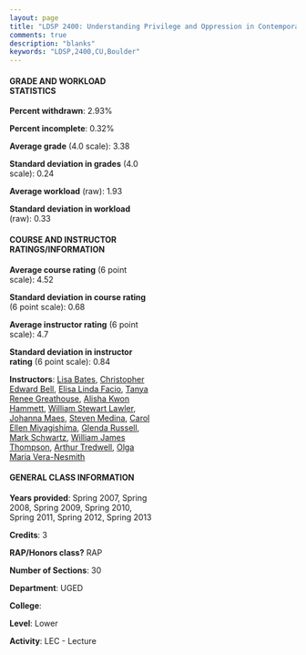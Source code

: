 ```yaml
---
layout: page
title: "LDSP 2400: Understanding Privilege and Oppression in Contemporary Society-Leadership Statistics"
comments: true
description: "blanks"
keywords: "LDSP,2400,CU,Boulder"
---
```

<head>
<script src="https://ajax.googleapis.com/ajax/libs/jquery/2.1.3/jquery.min.js"></script>
<script src="https://dl.dropboxusercontent.com/s/pc42nxpaw1ea4o9/highcharts.js?dl=0"></script>
<!-- <script src="../assets/js/highcharts.js"></script> -->
<style type="text/css">@font-face {
	font-family: "Bebas Neue";
	src: url(https://www.filehosting.org/file/details/544349/BebasNeue Regular.otf) format("opentype");
	}
	h1.Bebas { 
		font-family: "Bebas Neue", Verdana, Tahoma;
	}
</style>
</head>
<body>
	<div id="container" style="float: right; width: 45%; height: 88%; margin-left: 2.5%; margin-right: 2.5%;"></div>
	<script language="JavaScript">
		$(document).ready(function() {
		var chart = {type: 'column'};
		var title = {text: 'Grade Distribution'};
		var xAxis = {categories: ['A','B','C','D','F'],crosshair: true};
		var yAxis = {min: 0,title: {text: 'Percentage'}};
		var tooltip = {headerFormat: '<center><b><span style="font-size:20px">{point.key}</span></b></center>',
		               pointFormat: '<td style="padding:0"><b>{point.y:.1f}%</b></td>',
		               footerFormat: '</table>',shared: true,useHTML: true};
		var plotOptions = {column: {pointPadding: 0.0,borderWidth: 0}};  
		var credits = {enabled: false};var series= [{name: 'Percent',data: [59.68,28.64,7.97,1.62,2.1,]}];
		var json = {};
		json.chart = chart;
		json.title = title;
		json.tooltip = tooltip;
		json.xAxis = xAxis;
		json.yAxis = yAxis;  
		json.series = series;
		json.plotOptions = plotOptions;  
		json.credits = credits;
		$('#container').highcharts(json);
	});
	</script>
</body>
			   
#### GRADE AND WORKLOAD STATISTICS

**Percent withdrawn**: 2.93%

**Percent incomplete**: 0.32%

**Average grade** (4.0 scale): 3.38

**Standard deviation in grades** (4.0 scale): 0.24

**Average workload** (raw): 1.93

**Standard deviation in workload** (raw): 0.33

#### COURSE AND INSTRUCTOR RATINGS/INFORMATION

**Average course rating** (6 point scale): 4.52

**Standard deviation in course rating** (6 point scale): 0.68

**Average instructor rating** (6 point scale): 4.7

**Standard deviation in instructor rating** (6 point scale): 0.84

**Instructors**: <a href='../../instructors/Lisa_Bates'>Lisa Bates</a>, <a href='../../instructors/Christopher_Edward_Bell'>Christopher Edward Bell</a>, <a href='../../instructors/Elisa_Linda_Facio'>Elisa Linda Facio</a>, <a href='../../instructors/Tanya_Renee_Greathouse'>Tanya Renee Greathouse</a>, <a href='../../instructors/Alisha_Kwon_Hammett'>Alisha Kwon Hammett</a>, <a href='../../instructors/William_Stewart_Lawler'>William Stewart Lawler</a>, <a href='../../instructors/Johanna_Maes'>Johanna Maes</a>, <a href='../../instructors/Steven_Medina'>Steven Medina</a>, <a href='../../instructors/Carol_Ellen_Miyagishima'>Carol Ellen Miyagishima</a>, <a href='../../instructors/Glenda_Russell'>Glenda Russell</a>, <a href='../../instructors/Mark_Schwartz'>Mark Schwartz</a>, <a href='../../instructors/William_James_Thompson'>William James Thompson</a>, <a href='../../instructors/Arthur_Tredwell'>Arthur Tredwell</a>, <a href='../../instructors/Olga_Maria_Vera-Nesmith'>Olga Maria Vera-Nesmith</a>

#### GENERAL CLASS INFORMATION

**Years provided**: Spring 2007, Spring 2008, Spring 2009, Spring 2010, Spring 2011, Spring 2012, Spring 2013

**Credits**: 3

**RAP/Honors class?** RAP

**Number of Sections**: 30

**Department**: UGED

**College**: 

**Level**: Lower

**Activity**: LEC - Lecture
